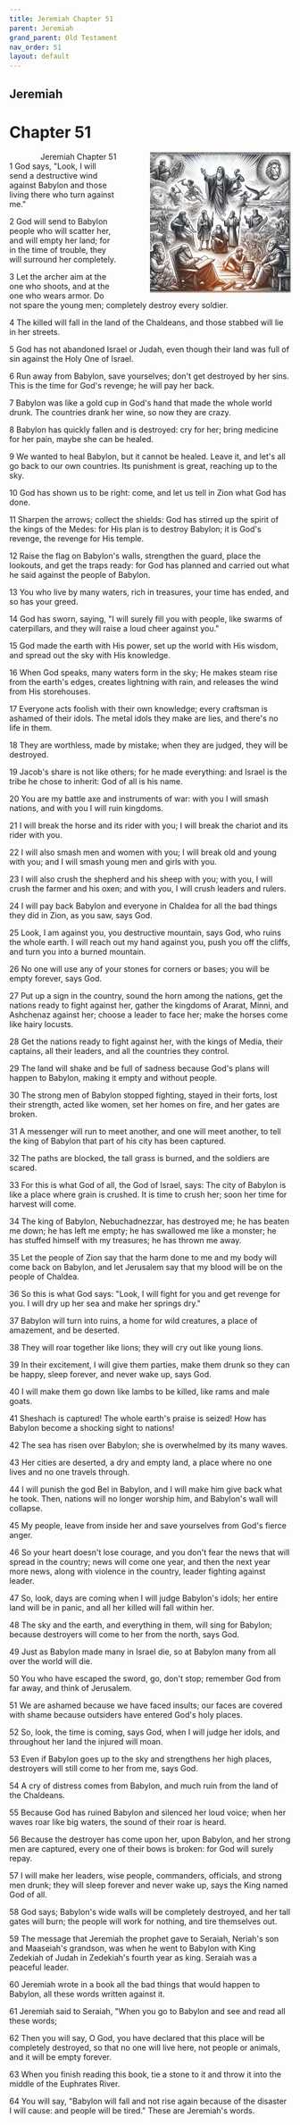 ```yaml
---
title: Jeremiah Chapter 51
parent: Jeremiah
grand_parent: Old Testament
nav_order: 51
layout: default
---
```


## Jeremiah

# Chapter 51

<div style="clear: both; text-align: right;">
    <div style="max-width: 50%; height: auto; float: right; margin: 0 0 10px 10px; padding-left: 10%;">
        <img src="/assets/Image/Jeremiah/500/51.jpg" alt="Jeremiah Chapter 51" class="chapter-image">
    </div>
    <figcaption style="font-size: 14px; text-align: right;">Jeremiah Chapter 51</figcaption>
</div>
1 God says, "Look, I will send a destructive wind against Babylon and those living there who turn against me."

2 God will send to Babylon people who will scatter her, and will empty her land; for in the time of trouble, they will surround her completely.

3 Let the archer aim at the one who shoots, and at the one who wears armor. Do not spare the young men; completely destroy every soldier.

4 The killed will fall in the land of the Chaldeans, and those stabbed will lie in her streets.

5 God has not abandoned Israel or Judah, even though their land was full of sin against the Holy One of Israel.

6 Run away from Babylon, save yourselves; don't get destroyed by her sins. This is the time for God's revenge; he will pay her back.

7 Babylon was like a gold cup in God's hand that made the whole world drunk. The countries drank her wine, so now they are crazy.

8 Babylon has quickly fallen and is destroyed: cry for her; bring medicine for her pain, maybe she can be healed.

9 We wanted to heal Babylon, but it cannot be healed. Leave it, and let's all go back to our own countries. Its punishment is great, reaching up to the sky.

10 God has shown us to be right: come, and let us tell in Zion what God has done.

11 Sharpen the arrows; collect the shields: God has stirred up the spirit of the kings of the Medes: for His plan is to destroy Babylon; it is God's revenge, the revenge for His temple.

12 Raise the flag on Babylon's walls, strengthen the guard, place the lookouts, and get the traps ready: for God has planned and carried out what he said against the people of Babylon.

13 You who live by many waters, rich in treasures, your time has ended, and so has your greed.

14 God has sworn, saying, "I will surely fill you with people, like swarms of caterpillars, and they will raise a loud cheer against you."

15 God made the earth with His power, set up the world with His wisdom, and spread out the sky with His knowledge.

16 When God speaks, many waters form in the sky; He makes steam rise from the earth's edges, creates lightning with rain, and releases the wind from His storehouses.

17 Everyone acts foolish with their own knowledge; every craftsman is ashamed of their idols. The metal idols they make are lies, and there's no life in them.

18 They are worthless, made by mistake; when they are judged, they will be destroyed.

19 Jacob's share is not like others; for he made everything: and Israel is the tribe he chose to inherit: God of all is his name.

20 You are my battle axe and instruments of war: with you I will smash nations, and with you I will ruin kingdoms.

21 I will break the horse and its rider with you; I will break the chariot and its rider with you.

22 I will also smash men and women with you; I will break old and young with you; and I will smash young men and girls with you.

23 I will also crush the shepherd and his sheep with you; with you, I will crush the farmer and his oxen; and with you, I will crush leaders and rulers.

24 I will pay back Babylon and everyone in Chaldea for all the bad things they did in Zion, as you saw, says God.

25 Look, I am against you, you destructive mountain, says God, who ruins the whole earth. I will reach out my hand against you, push you off the cliffs, and turn you into a burned mountain.

26 No one will use any of your stones for corners or bases; you will be empty forever, says God.

27 Put up a sign in the country, sound the horn among the nations, get the nations ready to fight against her, gather the kingdoms of Ararat, Minni, and Ashchenaz against her; choose a leader to face her; make the horses come like hairy locusts.

28 Get the nations ready to fight against her, with the kings of Media, their captains, all their leaders, and all the countries they control.

29 The land will shake and be full of sadness because God's plans will happen to Babylon, making it empty and without people.

30 The strong men of Babylon stopped fighting, stayed in their forts, lost their strength, acted like women, set her homes on fire, and her gates are broken.

31 A messenger will run to meet another, and one will meet another, to tell the king of Babylon that part of his city has been captured.

32 The paths are blocked, the tall grass is burned, and the soldiers are scared.

33 For this is what God of all, the God of Israel, says: The city of Babylon is like a place where grain is crushed. It is time to crush her; soon her time for harvest will come.

34 The king of Babylon, Nebuchadnezzar, has destroyed me; he has beaten me down; he has left me empty; he has swallowed me like a monster; he has stuffed himself with my treasures; he has thrown me away.

35 Let the people of Zion say that the harm done to me and my body will come back on Babylon, and let Jerusalem say that my blood will be on the people of Chaldea.

36 So this is what God says: "Look, I will fight for you and get revenge for you. I will dry up her sea and make her springs dry."

37 Babylon will turn into ruins, a home for wild creatures, a place of amazement, and be deserted.

38 They will roar together like lions; they will cry out like young lions.

39 In their excitement, I will give them parties, make them drunk so they can be happy, sleep forever, and never wake up, says God.

40 I will make them go down like lambs to be killed, like rams and male goats.

41 Sheshach is captured! The whole earth's praise is seized! How has Babylon become a shocking sight to nations!

42 The sea has risen over Babylon; she is overwhelmed by its many waves.

43 Her cities are deserted, a dry and empty land, a place where no one lives and no one travels through.

44 I will punish the god Bel in Babylon, and I will make him give back what he took. Then, nations will no longer worship him, and Babylon's wall will collapse.

45 My people, leave from inside her and save yourselves from God's fierce anger.

46 So your heart doesn't lose courage, and you don't fear the news that will spread in the country; news will come one year, and then the next year more news, along with violence in the country, leader fighting against leader.

47 So, look, days are coming when I will judge Babylon's idols; her entire land will be in panic, and all her killed will fall within her.

48 The sky and the earth, and everything in them, will sing for Babylon; because destroyers will come to her from the north, says God.

49 Just as Babylon made many in Israel die, so at Babylon many from all over the world will die.

50 You who have escaped the sword, go, don't stop; remember God from far away, and think of Jerusalem.

51 We are ashamed because we have faced insults; our faces are covered with shame because outsiders have entered God's holy places.

52 So, look, the time is coming, says God, when I will judge her idols, and throughout her land the injured will moan.

53 Even if Babylon goes up to the sky and strengthens her high places, destroyers will still come to her from me, says God.

54 A cry of distress comes from Babylon, and much ruin from the land of the Chaldeans.

55 Because God has ruined Babylon and silenced her loud voice; when her waves roar like big waters, the sound of their roar is heard.

56 Because the destroyer has come upon her, upon Babylon, and her strong men are captured, every one of their bows is broken: for God will surely repay.

57 I will make her leaders, wise people, commanders, officials, and strong men drunk; they will sleep forever and never wake up, says the King named God of all.

58 God says; Babylon's wide walls will be completely destroyed, and her tall gates will burn; the people will work for nothing, and tire themselves out.

59 The message that Jeremiah the prophet gave to Seraiah, Neriah's son and Maaseiah's grandson, was when he went to Babylon with King Zedekiah of Judah in Zedekiah's fourth year as king. Seraiah was a peaceful leader.

60 Jeremiah wrote in a book all the bad things that would happen to Babylon, all these words written against it.

61 Jeremiah said to Seraiah, "When you go to Babylon and see and read all these words;

62 Then you will say, O God, you have declared that this place will be completely destroyed, so that no one will live here, not people or animals, and it will be empty forever.

63 When you finish reading this book, tie a stone to it and throw it into the middle of the Euphrates River.

64 You will say, "Babylon will fall and not rise again because of the disaster I will cause: and people will be tired." These are Jeremiah's words.



